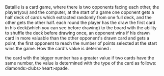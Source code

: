 Bataille is a card game, where there is two opponents facing each other, the player(you) and the computer, at the start of a game one opponent gets a half deck of cards which extracted randomly from one full deck, and the other gets the other half. each round the player has the draw the first card in his deck(which you can see before drawing) to the board with the ability to shuffle the deck before drawing once, an opponent wins if his drawn card in more valuable than the other opponent's drawn card and gets a point, the first opponent to reach the number of points selected at the start wins the game. How the card's value is determined :

the card with the bigger number has a greater value
if two cards have the same number, the value is determined with the type of the card as follows: diamonds>clubs>heart>spade.
